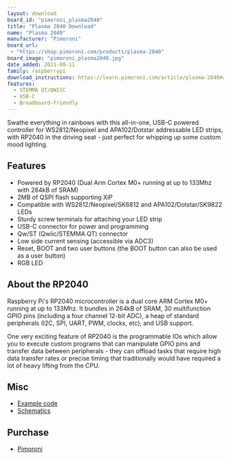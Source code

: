 ```yaml
---
layout: download
board_id: "pimoroni_plasma2040"
title: "Plasma 2040 Download"
name: "Plasma 2040"
manufacturer: "Pimoroni"
board_url:
 - "https://shop.pimoroni.com/products/plasma-2040"
board_image: "pimoroni_plasma2040.jpg"
date_added: 2021-08-11
family: raspberrypi
download_instructions: https://learn.pimoroni.com/article/plasma-2040#circuitpython
features:
  - STEMMA QT/QWIIC
  - USB-C
  - Breadboard-Friendly
---
```


Swathe everything in rainbows with this all-in-one, USB-C powered controller for WS2812/Neopixel and APA102/Dotstar addressable LED strips, with RP2040 in the driving seat - just perfect for whipping up some custom mood lighting.

## Features

* Powered by RP2040 (Dual Arm Cortex M0+ running at up to 133Mhz with 264kB of SRAM)
* 2MB of QSPI flash supporting XiP
* Compatible with WS2812/Neopixel/SK6812 and APA102/Dotstar/SK9822 LEDs
* Sturdy screw terminals for attaching your LED strip
* USB-C connector for power and programming
* Qw/ST (Qwiic/STEMMA QT) connector
* Low side current sensing (accessible via ADC3)
* Reset, BOOT and two user buttons (the BOOT button can also be used as a user button)
* RGB LED

## About the RP2040

Raspberry Pi's RP2040 microcontroller is a dual core ARM Cortex M0+ running at up to 133Mhz. It bundles in 264kB of SRAM, 30 multifunction GPIO pins (including a four channel 12-bit ADC), a heap of standard peripherals (I2C, SPI, UART, PWM, clocks, etc), and USB support.

One very exciting feature of RP2040 is the programmable IOs which allow you to execute custom programs that can manipulate GPIO pins and transfer data between peripherals - they can offload tasks that require high data transfer rates or precise timing that traditionally would have required a lot of heavy lifting from the CPU.

## Misc

* [Example code](https://github.com/pimoroni/pico-circuitpython-examples/tree/main/plasma2040)
* [Schematics](https://cdn.shopify.com/s/files/1/0174/1800/files/plasma2040_schematic.pdf?v=1629994431)

## Purchase

* [Pimoroni](https://shop.pimoroni.com/products/plasma-2040)
